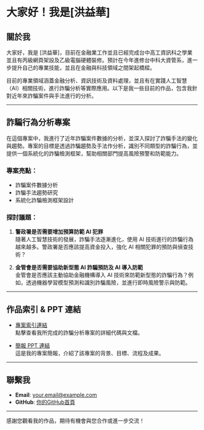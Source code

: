 # 大家好！我是[洪益華]

## 關於我

大家好，我是 [洪益華]，目前在金融業工作並且已經完成台中高工資訊科之學業並且有丙級網頁架設及乙級電腦硬體裝修。預計在今年進修台中科大資管系，進一步提升自己的專業技能，並且在金融與科技領域之間架起橋樑。

目前的專業領域涵蓋金融分析、資訊技術及資料處理，並且有在實踐人工智慧（AI）相關技術，進行詐騙分析等實際應用。以下是我一些目前的作品，包含我針對近年來詐騙案件與手法進行的分析。

---

## 詐騙行為分析專案

在這個專案中，我進行了近年詐騙案件數據的分析，並深入探討了詐騙手法的變化與趨勢。專案的目標是透過詐騙趨勢及手法作分析，識別不同類型的詐騙行為，並提供一個系統化的詐騙檢測框架，幫助相關部門提高風險預警和防範能力。

### 專案亮點：
- 詐騙案件數據分析
- 詐騙手法趨勢研究
- 系統化詐騙檢測框架設計

### 探討議題：
1. **警政署是否需要增加預算防範 AI 犯罪**  
   隨著人工智慧技術的發展，詐騙手法逐漸進化，使用 AI 技術進行的詐騙行為越來越多。警政署是否應該提高資金投入，強化 AI 相關犯罪的預防與偵查技術？

2. **金管會是否需要協助新型態 AI 詐騙預防及 AI 導入防範**  
   金管會是否應該主動協助金融機構導入 AI 技術來防範新型態的詐騙行為？例如，透過機器學習模型預測和識別詐騙風險，並進行即時風險警示與防範。

---

## 作品索引 & PPT 連結

- [專案索引連結](https://github.com/your-github-username/your-project-name)  
  點擊查看我所完成的詐騙分析專案的詳細代碼與文檔。

- [簡報 PPT 連結](https://link-to-your-ppt.com)  
  這是我的專案簡報，介紹了該專案的背景、目標、流程及成果。

---

## 聯繫我

- **Email**: [your.email@example.com](mailto:yihua@gmail.com)
- **GitHub**: [你的GitHub首頁](https://yihua0988.github.io/0722/index.html)

---

感謝您觀看我的作品，期待有機會與您合作或進一步交流！
